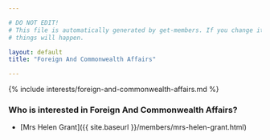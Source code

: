 ```yaml
---

# DO NOT EDIT!
# This file is automatically generated by get-members. If you change it, bad
# things will happen.

layout: default
title: "Foreign And Commonwealth Affairs"

---
```


{% include interests/foreign-and-commonwealth-affairs.md %}

### Who is interested in Foreign And Commonwealth Affairs?


* [Mrs Helen Grant]({{ site.baseurl }}/members/mrs-helen-grant.html)
